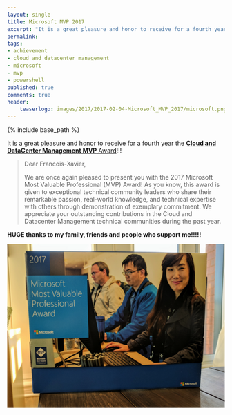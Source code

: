 ```yaml
---
layout: single
title: Microsoft MVP 2017
excerpt: "It is a great pleasure and honor to receive for a fourth year"
permalink:
tags: 
- achievement
- cloud and datacenter management
- microsoft
- mvp
- powershell
published: true
comments: true
header:
    teaserlogo: images/2017/2017-02-04-Microsoft_MVP_2017/microsoft.png
---
```

{% include base_path %}

It is a great pleasure and honor to receive for a fourth year the <a href="https://mvp.microsoft.com/en-us/PublicProfile/5000475" target="_blank"><b>Cloud and DataCenter Management MVP</b> Award</a>!!!

> Dear Francois-Xavier,
>
> We are once again pleased to present you with the 2017 Microsoft Most Valuable Professional (MVP) Award! As you know, this award is given to exceptional technical community leaders who share their remarkable passion, real-world knowledge, and technical expertise with others through demonstration of exemplary commitment. We appreciate your outstanding contributions in the Cloud and Datacenter Management technical communities during the past year.

<b>HUGE thanks to my family, friends and people who support me!!!!!</b>

![image-center](/images/2017/2017-02-04-Microsoft_MVP_2017/IMG_20170111_152509-521x392.png)

<!---
<form action="/search.html" method="get">
	<label for="search_box">Search</label>
	<input type="text" id="search_box" name="query">
	<input type="submit" value="search">
</form>
-->
